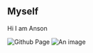 ## Myself
Hi I am Anson

![Github Page](https://ahchinanson.github.io/index.md/)
![An image](https://upload.wikimedia.org/wikipedia/commons/thumb/2/2f/Google_2015_logo.svg/800px-Google_2015_logo.svg.png)  
